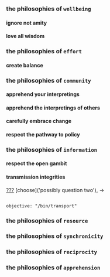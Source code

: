 
### the philosophies of `wellbeing`

#### ignore not amity

#### love all wisdom

### the philosophies of `effort`

#### create balance

### the philosophies of `community`

#### apprehend your interpretings

#### apprehend the interpretings of others

#### carefully embrace change

#### respect the pathway to policy

### the philosophies of `information`

#### respect the open gambit

#### transmission integrities

[???](https://github.com/nomilous/facto/commit/29cd05bb785cc72c4514d10b1d910e0cc1049a2c) [choose]('possibly question two'), -> 

```

objective: "/bin/transport"

```


### the philosophies of `resource`

### the philosophies of `synchronicity`

### the philosophies of `reciprocity`

### the philosophies of `apprehension`

